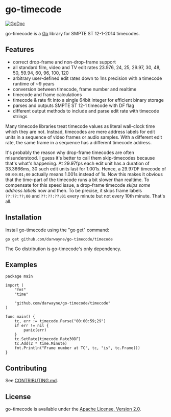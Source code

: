 go-timecode
===========
[![GoDoc](https://godoc.org/github.com/darwayne/go-timecode/timecode?status.svg)](https://godoc.org/github.com/darwayne/go-timecode/timecode)

go-timecode is a [Go](http://golang.org/) library for SMPTE ST 12-1-2014 timecodes.

Features
--------
- correct drop-frame and non-drop-frame support
- all standard film, video and TV edit rates 23.976, 24, 25, 29.97, 30, 48, 50, 59.94, 60, 96, 100, 120
- arbitrary user-defined edit rates down to 1ns precision with a timecode runtime of ~9 years
- conversion between timecode, frame number and realtime
- timecode and frame calculations
- timecode & rate fit into a single 64bit integer for efficient binary storage
- parses and outputs SMPTE ST 12-1 timecode with DF flag
- different output methods to include and parse edit rate with timecode strings


Many timecode libraries treat timecode values as literal wall-clock time which they are not. Instead, timecodes are mere address labels for edit units in a sequence of video frames or audio samples. With a different edit rate, the same frame in a sequence has a different timecode address.

It's probably the reason why drop-frame timecodes are often misunderstood. I guess it's better to call them skip-timecodes because that's what's happening. At 29.97fps each edit unit has a duration of 33.3666ms, 30 such edit units last for 1.001s. Hence, a 29.97DF timecode of `00:00:01;00` actually means 1.001s instead of 1s. Now this makes it obvious that the time-part of the timecode runs a bit slower than realtime. To compensate for this speed issue, a drop-frame timecode *skips some address labels* now and then. To be precise, it skips frame labels `??:??:??;00` and `??:??:??;01` every minute but not every 10th minute. That's all.



Installation
------------

Install go-timecode using the "go get" command:

    go get github.com/darwayne/go-timecode/timecode

The Go distribution is go-timecode's only dependency.

Examples
--------

```
package main

import (
	"fmt"
	"time"

	"github.com/darwayne/go-timecode/timecode"
)

func main() {
	tc, err := timecode.Parse("00:00:59;29")
	if err != nil {
		panic(err)
	}
	tc.SetRate(timecode.Rate30DF)
	tc.Add(2 * time.Minute)
	fmt.Println("Frame number at TC", tc, "is", tc.Frame())
}
```


Contributing
------------

See [CONTRIBUTING.md](https://github.com/trimmer.io/go-timecode/blob/master/.github/CONTRIBUTING.md).


License
-------

go-timecode is available under the [Apache License, Version 2.0](http://www.apache.org/licenses/LICENSE-2.0.html).

